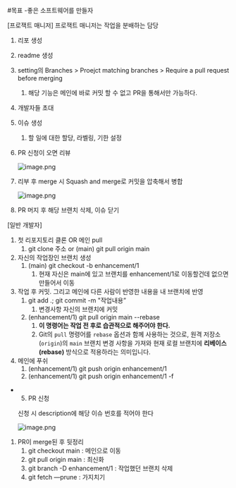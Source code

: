 #목표
-좋은 소프트웨어를 만들자

[프로잭트 매니저]
프로잭트 매니저는 작업을 분배하는 담당

1. 리포 생성
2. readme 생성
3. setting의 Branches > Proejct matching branches > Require a pull request before merging
    1. 해당 기능은 메인에 바로 커밋 할 수 없고 PR을 통해서만 가능하다.
4. 개발자들 초대
5. 이슈 생성
    1. 할 일에 대한 할당, 라벨링, 기한 설정
6. PR 신청이 오면 리뷰
    
    ![image.png](attachment:2975f5ed-8eab-4d0b-a088-d21e61b87f03:image.png)
    
7. 리부 후 merge 시 Squash and merge로 커밋을 압축해서 병합
    
    ![image.png](attachment:eea23ab3-2643-4758-9153-d138a3a97644:image.png)
    
8. PR 머지 후 해당 브랜치 삭제, 이슈 닫기


[일반 개발자]
1. 첫 리포지토리 클론 OR 메인 pull
    1. git clone 주소 or (main) git pull origin main
2. 자신의 작업장인 브랜치 생성
    1. (main) git checkout -b enhancement/1
        1. 현재 자신은 main에 있고 브랜치를 enhancement/1로 이동할건데 없으면 만들어서 이동
3. 작업 후 커밋. 그리고 메인에 다른 사람이 반영한 내용을 내 브랜치에 반영 
    1.  git add .; git commit -m "작업내용”
        1. 변경사항 자신의 브랜치에 커밋
    2. (enhancement/1) git pull origin main --rebase
        1. **이 명령어는 작업 전 후로 습관적으로 해주어야 한다.**
        2. Git의 `pull` 명령어를 `rebase` 옵션과 함께 사용하는 것으로, 원격 저장소(`origin`)의 `main` 브랜치 변경 사항을 가져와 현재 로컬 브랜치에 **리베이스(rebase)** 방식으로 적용하라는 의미입니다.
4. 메인에 푸쉬
    1. (enhancement/1) git push origin enhancement/1
    2. (enhancement/1) git push origin enhancement/1 -f
- 5. PR 신청
    
    신청 시 description에 해당 이슈 번호를 적어야 한다 
    
    ![image.png](attachment:94ce82ca-4553-4530-a19a-9c61633db10c:image.png)
    
1. PR이 merge된 후 뒷정리
    1. git checkout main : 메인으로 이동
    2. git pull origin main : 최신화
    3. git branch -D enhancement/1 : 작업했던 브랜치 삭제
    4. git fetch —prune : 가지치기
